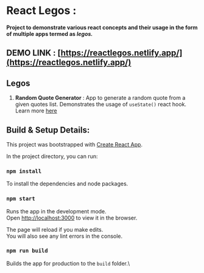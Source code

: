 # React Legos :
**Project to demonstrate various react concepts and their usage in the form of multiple apps termed as *legos.***

## DEMO LINK : [https://reactlegos.netlify.app/](https://reactlegos.netlify.app/)

## Legos

 1. **Random Quote Generator** : App to generate a random quote from a given quotes list. Demonstrates the usage of `useState()`  react hook. Learn more [here](https://reactjs.org/docs/hooks-state.html)
 

## Build & Setup Details: 

This project was bootstrapped with [Create React App](https://github.com/facebook/create-react-app).

In the project directory, you can run:

### `npm install`
To install the dependencies and node packages.

### `npm start`

Runs the app in the development mode.\
Open [http://localhost:3000](http://localhost:3000) to view it in the browser.

The page will reload if you make edits.\
You will also see any lint errors in the console.


### `npm run build`
Builds the app for production to the `build` folder.\
